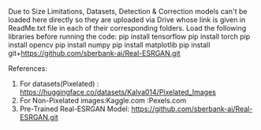 Due to Size Limitations, Datasets, Detection & Correction models can't be loaded here directly so they are uploaded via Drive whose link is given in ReadMe.txt file in each of their corresponding folders. 
Load the following libraries before running the code:
pip install tensorflow
pip install torch
pip install opencv
pip install numpy
pip install matplotlib
pip install git+https://github.com/sberbank-ai/Real-ESRGAN.git

References:
1. For datasets(Pixelated) : https://huggingface.co/datasets/Kalva014/Pixelated_Images
2. For Non-Pixelated images:Kaggle.com
                           :Pexels.com
3. Pre-Trained Real-ESRGAN Model: https://github.com/sberbank-ai/Real-ESRGAN.git 
   
